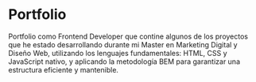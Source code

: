 # Portfolio
 Portfolio como Frontend Developer que contine algunos de los proyectos que he estado desarrollando durante mi Master en Marketing Digital y Diseño Web, utilizando los lenguajes fundamentales: HTML, CSS y JavaScript nativo, y aplicando la metodología BEM para garantizar una estructura eficiente y mantenible.

